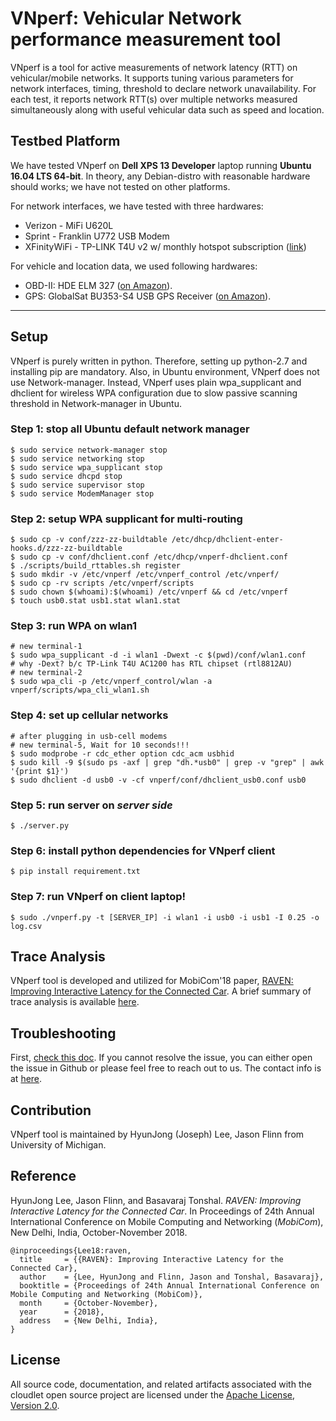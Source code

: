 # VNperf: Vehicular Network performance measurement tool
VNperf is a tool for active measurements of network latency (RTT) on
vehicular/mobile networks. It supports tuning various parameters for network
interfaces, timing, threshold to declare network unavailability.  For each test,
it reports network RTT(s) over multiple networks measured simultaneously along with
useful vehicular data such as speed and location.

## Testbed Platform
We have tested VNperf on **Dell XPS 13 Developer** laptop running **Ubuntu 16.04
LTS 64-bit**. In theory, any Debian-distro with reasonable hardware should works;
we have not tested on other platforms.

For network interfaces, we have tested with three hardwares:
* Verizon - MiFi U620L
* Sprint - Franklin U772 USB Modem 
* XFinityWiFi - TP-LINK T4U v2 w/ monthly hotspot subscription ([link](https://www.xfinity.com/support/articles/about-xfinity-wifi-internet))

For vehicle and location data, we used following hardwares:
* OBD-II: HDE ELM 327 ([on Amazon](https://www.amazon.com/Outzone-Scanner-Diagnostic-Automotive-Interface/dp/B07CZZYVRF)).
* GPS: GlobalSat BU353-S4 USB GPS Receiver ([on Amazon](https://www.amazon.com/GlobalSat-BU-353-S4-USB-Receiver-Black/dp/B008200LHW)).


************

## Setup
VNperf is purely written in python. Therefore, setting up python-2.7 and
installing pip are mandatory.
Also, in Ubuntu environment, VNperf does not use Network-manager. Instead,
VNperf uses plain wpa_supplicant and dhclient for wireless WPA configuration due
to slow passive scanning threshold in Network-manager in Ubuntu.

### Step 1: stop all Ubuntu default network manager
```
$ sudo service network-manager stop
$ sudo service networking stop
$ sudo service wpa_supplicant stop
$ sudo service dhcpd stop
$ sudo service supervisor stop
$ sudo service ModemManager stop
```

### Step 2: setup WPA supplicant for multi-routing
```
$ sudo cp -v conf/zzz-zz-buildtable /etc/dhcp/dhclient-enter-hooks.d/zzz-zz-buildtable
$ sudo cp -v conf/dhclient.conf /etc/dhcp/vnperf-dhclient.conf
$ ./scripts/build_rttables.sh register
$ sudo mkdir -v /etc/vnperf /etc/vnperf_control /etc/vnperf/
$ sudo cp -rv scripts /etc/vnperf/scripts
$ sudo chown $(whoami):$(whoami) /etc/vnperf && cd /etc/vnperf
$ touch usb0.stat usb1.stat wlan1.stat
```

### Step 3: run WPA on wlan1
```
# new terminal-1
$ sudo wpa_supplicant -d -i wlan1 -Dwext -c $(pwd)/conf/wlan1.conf
# why -Dext? b/c TP-Link T4U AC1200 has RTL chipset (rtl8812AU)
# new terminal-2
$ sudo wpa_cli -p /etc/vnperf_control/wlan -a vnperf/scripts/wpa_cli_wlan1.sh
```

### Step 4: set up cellular networks
```
# after plugging in usb-cell modems
# new terminal-5, Wait for 10 seconds!!!
$ sudo modprobe -r cdc_ether option cdc_acm usbhid
$ sudo kill -9 $(sudo ps -axf | grep "dh.*usb0" | grep -v "grep" | awk '{print $1}')
$ sudo dhclient -d usb0 -v -cf vnperf/conf/dhclient_usb0.conf usb0
```

### Step 5: run server on ***server side***
```
$ ./server.py
```

### Step 6: install python dependencies for VNperf client
```
$ pip install requirement.txt
```

### Step 7: run VNperf on client laptop!
```
$ sudo ./vnperf.py -t [SERVER_IP] -i wlan1 -i usb0 -i usb1 -I 0.25 -o log.csv
```

## Trace Analysis
VNperf tool is developed and utilized for MobiCom'18 paper, [RAVEN: Improving
Interactive Latency for the Connected Car](https://goo.gl/JNgHDu).
A brief summary of trace analysis is available
[here](https://github.com/forkjoseph/vnperf/tree/master/traces#summary-of-traces).

## Troubleshooting
First, [check this doc](TROUBLESHOOTING.md). If you cannot resolve the issue,
you can either open the issue in Github or please feel free to reach out to us.
The contact info is at [here](http://leelabs.org/contact).

## Contribution
VNperf tool is maintained by HyunJong (Joseph) Lee, Jason Flinn from University of
Michigan.

## Reference
HyunJong Lee, Jason Flinn, and Basavaraj Tonshal. *RAVEN: Improving
Interactive Latency for the Connected Car*. In Proceedings of 24th Annual
International Conference on Mobile Computing and Networking (*MobiCom*), 
New Delhi, India, October-November 2018.
```
@inproceedings{Lee18:raven,
  title     = {{RAVEN}: Improving Interactive Latency for the Connected Car},
  author    = {Lee, HyunJong and Flinn, Jason and Tonshal, Basavaraj},
  booktitle = {Proceedings of 24th Annual International Conference on Mobile Computing and Networking (MobiCom)},
  month     = {October-November},
  year      = {2018},
  address   = {New Delhi, India},
}
```

## License
All source code, documentation, and related artifacts associated with the
cloudlet open source project are licensed under the [Apache License, Version
2.0](http://www.apache.org/licenses/LICENSE-2.0.html).
